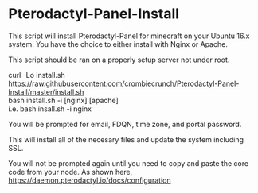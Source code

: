 # Pterodactyl-Panel-Install

This script will install Pterodactyl-Panel for minecraft on your Ubuntu 16.x system. You have the choice to either install with Nginx or Apache.

This script should be ran on a properly setup server not under root. 

curl -Lo install.sh https://raw.githubusercontent.com/crombiecrunch/Pterodactyl-Panel-Install/master/install.sh <br>
bash install.sh -i [nginx] [apache] <br>
  i.e. bash insall.sh -i nginx<br>
  
  You will be prompted for email, FDQN, time zone, and portal password. 
  
 This will install all of the necesary files and update the system including SSL.
 
 You will not be prompted again until you need to copy and paste the core code from your node. As shown here, https://daemon.pterodactyl.io/docs/configuration
 
